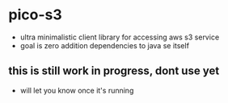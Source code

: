 # pico-s3
* ultra minimalistic client library for accessing aws s3 service
* goal is zero addition dependencies to java se itself

## this is still work in progress, dont use yet
* will let you know once it's running

